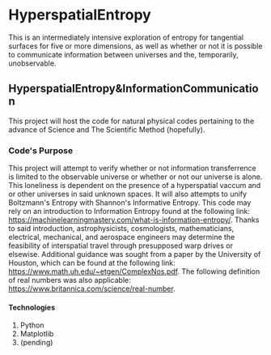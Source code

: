 # HyperspatialEntropy
This is an intermediately intensive exploration of entropy for tangential surfaces for five or more dimensions, as well as whether or not it is possible to communicate information between universes and the, temporarily, unobservable.

## HyperspatialEntropy&InformationCommunication
This project will host the code for natural physical codes pertaining to the advance of Science and The Scientific Method (hopefully).

### Code's Purpose
This project will attempt to verify whether or not information transferrence is limited to the observable universe or whether or not our universe is alone. This loneliness is dependent on the presence of a hyperspatial vaccum and or other universes in said unknown spaces. It will also attempts to unify Boltzmann's Entropy with Shannon's Informative Entropy. This code may rely on an introduction to Information Entropy found at the following link: https://machinelearningmastery.com/what-is-information-entropy/. Thanks to said introduction, astrophysicists, cosmologists, mathematicians, electrical, mechanical, and aerospace engineers may determine the feasibility of interspatial travel through presupposed warp drives or elsewise. Additional guidance was sought from a paper by the University of Houston, which can be found at the following link: https://www.math.uh.edu/~etgen/ComplexNos.pdf. The following definition of real numbers was also applicable: https://www.britannica.com/science/real-number.

#### Technologies
1. Python
2. Matplotlib
3. (pending)
